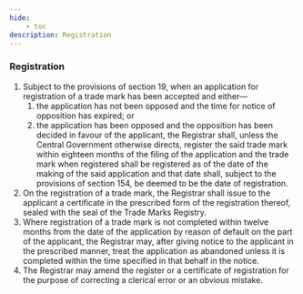 ```yaml
---
hide:
    - toc
description: Registration
---
```


### Registration

1. Subject to the provisions of section 19, when an application for registration of a trade mark has been accepted and either—
    1. the application has not been opposed and the time for notice of opposition has expired; or
    2. the application has been opposed and the opposition has been decided in favour of the applicant, the Registrar shall, unless the Central Government otherwise directs, register the said trade mark within eighteen months of the filing of the application and the trade mark when registered shall be registered as of the date of the making of the said application and that date shall, subject to the provisions of section 154, be deemed to be the date of registration.
2. On the registration of a trade mark, the Registrar shall issue to the applicant a certificate in the prescribed form of the registration thereof, sealed with the seal of the Trade Marks Registry.
3. Where registration of a trade mark is not completed within twelve months from the date of the application by reason of default on the part of the applicant, the Registrar may, after giving notice to the applicant in the prescribed manner, treat the application as abandoned unless it is completed within the time specified in that behalf in the notice.
4. The Registrar may amend the register or a certificate of registration for the purpose of correcting a clerical error or an obvious mistake.
